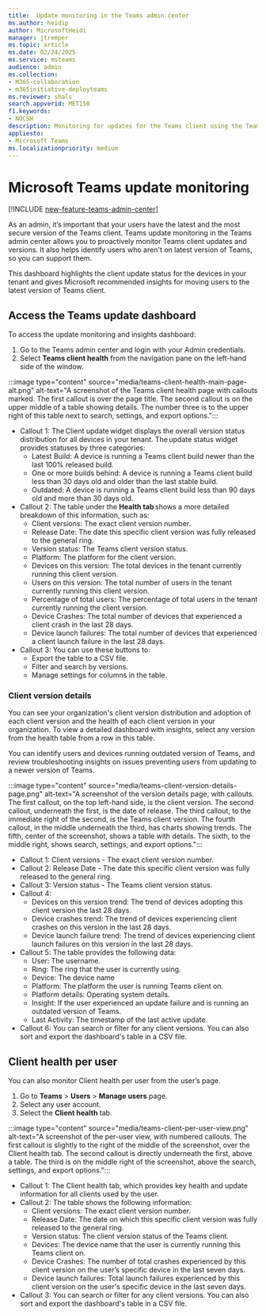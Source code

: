 ```yaml
---
title:  Update monitoring in the Teams admin center
ms.author: heidip
author: MicrosoftHeidi
manager: jtremper
ms.topic: article
ms.date: 02/24/2025
ms.service: msteams
audience: admin
ms.collection: 
- M365-collaboration
- m365initiative-deployteams
ms.reviewer: shals
search.appverid: MET150
f1.keywords:
- NOCSH
description: Monitoring for updates for the Teams client using the Teams admin center.
appliesto: 
- Microsoft Teams
ms.localizationpriority: medium
---
```


# Microsoft Teams update monitoring

[!INCLUDE [new-feature-teams-admin-center](includes/new-feature-teams-admin-center.md)]

As an admin, it’s important that your users have the latest and the most secure version of the Teams client. Teams update monitoring in the Teams admin center allows you to proactively monitor Teams client updates and versions. It also helps identify users who aren't on latest version of Teams, so you can support them.

This dashboard highlights the client update status for the devices in your tenant and gives Microsoft recommended insights for moving users to the latest version of Teams client.

## Access the Teams update dashboard

To access the update monitoring and insights dashboard:

1. Go to the Teams admin center and login with your Admin credentials.
1. Select **Teams client health** from the navigation pane on the left-hand side of the window.

:::image type="content" source="media/teams-client-health-main-page-alt.png" alt-text="A screenshot of the Teams client health page with callouts marked. The first callout is over the page title. The second callout is on the upper middle of a table showing details. The number three is to the upper right of this table next to search, settings, and export options.":::

- Callout 1: The Client update widget displays the overall version status distribution for all devices in your tenant. The update status widget provides statuses by three categories:
  - Latest Build: A device is running a Teams client build newer than the last 100% released build.
  - One or more builds behind: A device is running a Teams client build less than 30 days old and older than the last stable build.
  - Outdated: A device is running a Teams client build less than 90 days old and more than 30 days old.
- Callout 2: The table under the **Health tab** shows a more detailed breakdown of this information, such as:
  - Client versions: The exact client version number.
  - Release Date: The date this specific client version was fully released to the general ring.
  - Version status: The Teams client version status.
  - Platform: The platform for the client version.
  - Devices on this version: The total devices in the tenant currently running this client version.
  - Users on this version: The total number of users in the tenant currently running this client version.
  - Percentage of total users: The percentage of total users in the tenant currently running the client version.
  - Device Crashes: The total number of devices that experienced a client crash in the last 28 days.
  - Device launch failures: The total number of devices that experienced a client launch failure in the last 28 days.
- Callout 3: You can use these buttons to:
  - Export the table to a CSV file.
  - Filter and search by versions.
  - Manage settings for columns in the table.

### Client version details

You can see your organization's client version distribution and adoption of each client version and the health of each client version in your organization. To view a detailed dashboard with insights, select any version from the health table from a row in this table.

You can identify users and devices running outdated version of Teams, and review troubleshooting insights on issues preventing users from updating to a newer version of Teams.

:::image type="content" source="media/teams-client-version-details-page.png" alt-text="A screenshot of the version details page, with callouts. The first callout, on the top left-hand side, is the client version. The second callout, underneath the first, is the date of release. The third callout, to the immediate right of the second, is the Teams client version. The fourth callout, in the middle underneath the third, has charts showing trends. The fifth, center of the screenshot, shows a table with details. The sixth, to the middle right, shows search, settings, and export options.":::

- Callout 1: Client versions - The exact client version number.
- Callout 2: Release Date - The date this specific client version was fully released to the general ring.
- Callout 3: Version status - The Teams client version status.
- Callout 4:
  - Devices on this version trend: The trend of devices adopting this client version the last 28 days.
  - Device crashes trend: The trend of devices experiencing client crashes on this version in the last 28 days.
  - Device launch failure trend: The trend of devices experiencing client launch failures on this version in the last 28 days.
- Callout 5: The table provides the following data:
  - User: The username.
   - Ring: The ring that the user is currently using.
   - Device: The device name
   - Platform: The platform the user is running Teams client on.
   - Platform details: Operating system details.
   - Insight: If the user experienced an update failure and is running an outdated version of Teams.
   - Last Activity: The timestamp of the last active update.
- Callout 6: You can search or filter for any client versions. You can also sort and export the dashboard's table in a CSV file.

## Client health per user

You can also monitor Client health per user from the user’s page.

1. Go to **Teams** > **Users** > **Manage users** page.
1. Select any user account.
1. Select the **Client health** tab.

:::image type="content" source="media/teams-client-per-user-view.png" alt-text="A screenshot of the per-user view, with numbered callouts. The first callout is slightly to the right of the middle of the screenshot, over the Client health tab. The second callout is directly underneath the first, above a table. The third is on the middle right of the screenshot, above the search, settings, and export options.":::

- Callout 1: The Client health tab, which provides key health and update information for all clients used by the user.
- Callout 2: The table shows the following information:
  - Client versions: The exact client version number.
  - Release Date: The date on which this specific client version was fully released to the general ring.
  - Version status: The client version status of the Teams client.
  - Devices: The device name that the user is currently running this Teams client on.
  - Device Crashes: The number of total crashes experienced by this client version on the user’s specific device in the last seven days.
  - Device launch failures: Total launch failures experienced by this client version on the user's specific device in the last seven days.
- Callout 3: You can search or filter for any client versions. You can also sort and export the dashboard's table in a CSV file.
